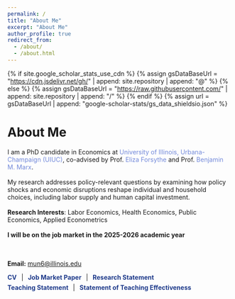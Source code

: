 ```yaml
---
permalink: /
title: "About Me"
excerpt: "About Me"
author_profile: true
redirect_from: 
  - /about/
  - /about.html
---
```


{% if site.google_scholar_stats_use_cdn %}
{% assign gsDataBaseUrl = "https://cdn.jsdelivr.net/gh/" | append: site.repository | append: "@" %}
{% else %}
{% assign gsDataBaseUrl = "https://raw.githubusercontent.com/" | append: site.repository | append: "/" %}
{% endif %}
{% assign url = gsDataBaseUrl | append: "google-scholar-stats/gs_data_shieldsio.json" %}

<span class='anchor' id='about-me'></span>

#   About Me
I am a PhD candidate in Economics at <a href="https://siebelschool.illinois.edu/" style="color: #7289da; text-decoration: none;">University of Illinois, Urbana-Champaign (UIUC)</a>, co-advised by Prof. <a href="https://elizaforsythe.web.illinois.edu" style="color: #7289da; text-decoration: none;">Eliza Forsythe</a> and Prof. <a href="https://sites.google.com/site/benjaminmmarx/" style="color: #7289da; text-decoration: none;">Benjamin M. Marx</a>. 
<br><br>
My research addresses policy-relevant questions by examining how policy shocks and economic disruptions reshape individual and household choices, including labor supply and human capital investment.
<br><br>
 **Research Interests**: Labor Economics, Health Economics, Public Economics, Applied Econometrics
<br><br>
**I will be on the job market in the 2025-2026 academic year**
<br><br><br>


**Email:** [mun6@illinois.edu](mailto:mun6@illinois.edu)
<style>
  .link-blue-bold {
    color:#1e3a8a;            /* navy-ish, a bit brighter */
    text-decoration:none;
    font-weight:700;
  }
  .link-blue-bold:hover,
  .link-blue-bold:focus {
    color:#152e6b;            /* darker on hover/focus */
    text-decoration:underline;
  }
  .sep { padding: 0 0.4rem; }
</style>

<!-- Line 1 -->
<!-- Line 1 -->
<div>
  <a class="link-blue-bold" href="{{ '/assets/cv_sanghee.pdf' | relative_url }}" target="_blank" rel="noopener">CV</a>
  <span class="sep">|</span>
  <a class="link-blue-bold" href="https://www.dropbox.com/scl/fi/5n41hospegh60dkggpc30/Job_Market_Paper.pdf?rlkey=v2yd9mhi5rkgk8ls7xm4z2gvk&st=yqngqcjr&dl=0" target="_blank" rel="noopener">Job Market Paper</a>
  <span class="sep">|</span>
  <a class="link-blue-bold" href="https://www.dropbox.com/scl/fi/ooofasbxinpz58lchql1n/Research_Statement.pdf?rlkey=tivnqhvky6xir4z5kwp7yl7jm&st=b6952q4j&dl=0" target="_blank" rel="noopener">Research Statement</a>
</div>

<!-- Line 2 -->
<div style="margin-top:0.4rem;">
  <a class="link-blue-bold" href="https://www.dropbox.com/scl/fi/50a92nxbx41bbtdlcf5km/Teaching_Statement.pdf?rlkey=018xey7u2lrkh8by42gn5kxsn&st=avs5ksyz&dl=0" target="_blank" rel="noopener">Teaching Statement</a>
  <span class="sep">|</span>
  <a class="link-blue-bold" href="https://www.dropbox.com/scl/fi/5q9ra71gqkw7a3ct90mob/Teaching_Effectiveness.pdf?rlkey=3ckaprcbtji3ot6o9ezsc32wn&st=ymdbe7hl&dl=0" target="_blank" rel="noopener">Statement of Teaching Effectiveness</a>
</div>

<!-- Optional: add Research Statement (uncomment to use)
<div style="margin-top:0.4rem;">
  <a class="link-blue-bold" href="https://www.dropbox.com/scl/fi/ooofasbxinpz58lchql1n/Research_Statement.pdf?rlkey=tivnqhvky6xir4z5kwp7yl7jm&st=b6952q4j&dl=0" target="_blank" rel="noopener">Research Statement</a>
</div>
-->


<style>
  /* clearly increases font size of main content text */
  .page__content, .page__content p, .page__content li {
      font-size: 16px;  /* adjust the number clearly as needed */
  }
  
  .page__content h1 {
      font-size: 24px;
  }

  .page__content h2 {
      font-size: 20px;
  }

  .page__content h3 {
      font-size: 16px;
  }
</style>


<style>
.page__content {
  max-width: 750px; /* 원하는 글의 최대 너비 */
  margin: 0 auto;   /* 좌우 중앙 정렬 */
  padding: 20px;    /* 주변 패딩 추가 */
}
</style>
